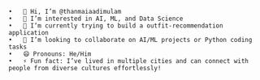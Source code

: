 	•	👋 Hi, I’m @thanmaiaadimulam
	•	👀 I’m interested in AI, ML, and Data Science
	•	🌱 I’m currently trying to build a outfit-recommendation application
	•	💞️ I’m looking to collaborate on AI/ML projects or Python coding tasks
	•	😄 Pronouns: He/Him
	•	⚡ Fun fact: I’ve lived in multiple cities and can connect with people from diverse cultures effortlessly!

<!---
thanmaiaadimulam/thanmaiaadimulam is a ✨ special ✨ repository because its `README.md` (this file) appears on your GitHub profile.
You can click the Preview link to take a look at your changes.
--->
